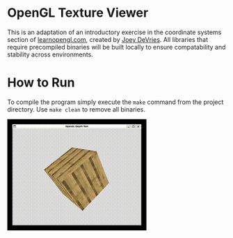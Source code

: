 # OpenGL Texture Viewer

This is an adaptation of an introductory exercise in the coordinate systems section of [learnopengl.com](https://learnopengl.com/Getting-started/Coordinate-Systems), 
created by [Joey DeVries](https://github.com/JoeyDeVries). All libraries that require precompiled binaries will be built locally to ensure compatability and stability 
across environments.

# How to Run

To compile the program simply execute the `make` command from the project directory. Use `make clean` to remove all binaries.

![demo](assets/demo.gif)
